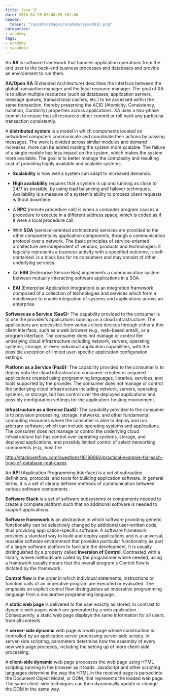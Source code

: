 ```yaml
---
title: Java SE
date: 2018-04-20 00:00:00 +01:00
header:
  teaser: "/assets/images/academy/sysadmin.png"
categories:
- academy
tags:
- academy
- sysadmin
---
```




An **AS** is software framework that handles application operations from the end user to the back-end business processes and databases and provide an environment to run them.

**XA/Open XA** (Extended Architecture) describes the interface between the global transaction manager and the local resource manager. The goal of XA is to allow multiple resources (such as databases, application servers, message queues, transactional caches, etc.) to be accessed within the same transaction, thereby preserving the ACID (Atomicity, Consistency, Isolation, Durability) properties across applications. XA uses a two-phase commit to ensure that all resources either commit or roll back any particular transaction consistently.

A **distributed system** is a model in which components located on networked computers communicate and coordinate their actions by passing messages. The work is divided across similar modules and demand increases, more can be added making the system more scalable. The failure of a single module has less impact on the system, which makes the system more available. The goal is to better manage the complexity and resulting cost of providing highly available and scalable systems.
  * **Scalability** is how well a system can adapt to increased demands.
  * **High availability** requires that a system is up and running as close to 24/7 as possible, by using load balancing and failover techniques. Availability is a measure of a system's ability to process client requests without downtime.

* A **RPC** (remote procedure call) is when a computer program causes a procedure  to execute in a different address space, which is coded as if it were a local procedure call.

* With **SOA** (service-oriented architecture) services are provided to the other components by application components, through a communication protocol over a network. The basic principles of service-oriented architecture are independent of vendors, products and technologies: it logically represents a business activity with a specified outcome, is self-contained. is a black box for its consumers and may consist of other underlying services.

* An **ESB** (Enterprise Service Bus) implements a communication system between mutually interacting software applications in a SOA.

* **EAI** (Enterprise Application Integration) is an integration framework composed of a collection of technologies and services which form a middleware to enable integration of systems and applications across an enterprise.


**Software as a Service (SaaS):** The capability provided to the consumer is to use the provider’s applications running on a cloud infrastructure. The applications are accessible from various client devices through either a thin client interface, such as a web browser (e.g., web-based email), or a program interface. The consumer does not manage or control the underlying cloud infrastructure including network, servers, operating systems, storage, or even individual application capabilities, with the possible exception of limited user-specific application configuration settings.

**Platform as a Service (PaaS):** The capability provided to the consumer is to deploy onto the cloud infrastructure consumer-created or acquired applications created using programming languages, libraries, services, and tools supported by the provider. The consumer does not manage or control the underlying cloud infrastructure including network, servers, operating systems, or storage, but has control over the deployed applications and possibly configuration settings for the application-hosting environment.

**Infrastructure as a Service (IaaS):** The capability provided to the consumer is to provision processing, storage, networks, and other fundamental computing resources where the consumer is able to deploy and run arbitrary software, which can include operating systems and applications. The consumer does not manage or control the underlying cloud infrastructure but has control over operating systems, storage, and deployed applications; and possibly limited control of select networking components (e.g., host fire



http://stackoverflow.com/questions/18198960/practical-example-for-each-type-of-database-real-cases

An **API** (Application Programming Interface) is a set of subroutine definitions, protocols, and tools for building application software. In general terms, it is a set of clearly defined methods of communication between various software components.

**Software Stack** is a set of software subsystems or components needed to create a complete platform such that no additional software is needed to support applications.

**Software framework** is an abstraction in which software providing generic functionality can be selectively changed by additional user-written code, thus providing application-specific software. A software framework provides a standard way to build and deploy applications and is a universal, reusable software environment that provides particular functionality as part of a larger software platform to facilitate the development.
It is usually distinguished by a property called **Inversion of Control**. Contrasted with a library, where methods are called by the programmer where needed, using a framework usually means that the overall program's Control flow is dictated by the framework.

**Control flow** is the order in which individual statements, instructions or function calls of an imperative program are executed or evaluated. The emphasis on explicit control flow distinguishes an imperative programming language from a declarative programming language.

A **static web page** is delivered to the user exactly as stored, in contrast to dynamic web pages which are generated by a web application.
Consequently, a static web page displays the same information for all users, from all contexts

A **server-side dynamic** web page is a web page whose construction is controlled by an application server processing server-side scripts. In server-side scripting, parameters determine how the assembly of every new web page proceeds, including the setting up of more client-side processing.

A **client-side dynamic** web page processes the web page using HTML scripting running in the browser as it loads. JavaScript and other scripting languages determine the way the HTML in the received page is parsed into the Document Object Model, or DOM, that represents the loaded web page. The same client-side techniques can then dynamically update or change the DOM in the same way.

